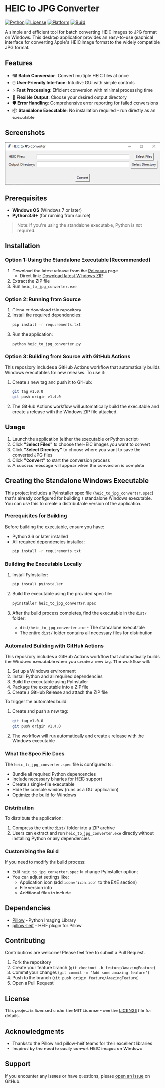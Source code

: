 # HEIC to JPG Converter

[![Python](https://img.shields.io/badge/python-3.6%2B-blue)](https://www.python.org/downloads/)
[![License](https://img.shields.io/badge/license-MIT-green)](LICENSE)
[![Platform](https://img.shields.io/badge/platform-Windows-lightgrey)]()
[![Build](https://github.com/yangguo/heic2jpg/actions/workflows/build-release.yml/badge.svg)](https://github.com/yangguo/heic2jpg/actions/workflows/build-release.yml)

A simple and efficient tool for batch converting HEIC images to JPG format on Windows. This desktop application provides an easy-to-use graphical interface for converting Apple's HEIC image format to the widely compatible JPG format.

## Features

- 🖼️ **Batch Conversion**: Convert multiple HEIC files at once
- 🖱️ **User-Friendly Interface**: Intuitive GUI with simple controls
- ⚡ **Fast Processing**: Efficient conversion with minimal processing time
- 📁 **Flexible Output**: Choose your desired output directory
- 🛡️ **Error Handling**: Comprehensive error reporting for failed conversions
- 📦 **Standalone Executable**: No installation required - run directly as an executable

## Screenshots

![Application Interface](screenshots/app-interface.png) <!-- You would need to add actual screenshots -->

## Prerequisites

- **Windows OS** (Windows 7 or later)
- **Python 3.6+** (for running from source)

> Note: If you're using the standalone executable, Python is not required.

## Installation

### Option 1: Using the Standalone Executable (Recommended)

1. Download the latest release from the [Releases](https://github.com/yangguo/heic2jpg/releases) page
   - Direct link: [Download latest Windows ZIP](https://github.com/yangguo/heic2jpg/releases/latest/download/heic-to-jpg-converter-windows.zip)
2. Extract the ZIP file
3. Run `heic_to_jpg_converter.exe`

### Option 2: Running from Source

1. Clone or download this repository
2. Install the required dependencies:
   ```bash
   pip install -r requirements.txt
   ```
3. Run the application:
   ```bash
   python heic_to_jpg_converter.py
   ```

### Option 3: Building from Source with GitHub Actions

This repository includes a GitHub Actions workflow that automatically builds Windows executables for new releases. To use it:

1. Create a new tag and push it to GitHub:
   ```bash
   git tag v1.0.0
   git push origin v1.0.0
   ```
2. The GitHub Actions workflow will automatically build the executable and create a release with the Windows ZIP file attached.

## Usage

1. Launch the application (either the executable or Python script)
2. Click **"Select Files"** to choose the HEIC images you want to convert
3. Click **"Select Directory"** to choose where you want to save the converted JPG files
4. Click **"Convert"** to start the conversion process
5. A success message will appear when the conversion is complete

## Creating the Standalone Windows Executable

This project includes a PyInstaller spec file (`heic_to_jpg_converter.spec`) that's already configured for building a standalone Windows executable. You can use this to create a distributable version of the application.

### Prerequisites for Building

Before building the executable, ensure you have:
- Python 3.6 or later installed
- All required dependencies installed:
  ```bash
  pip install -r requirements.txt
  ```

### Building the Executable Locally

1. Install PyInstaller:
   ```bash
   pip install pyinstaller
   ```

2. Build the executable using the provided spec file:
   ```bash
   pyinstaller heic_to_jpg_converter.spec
   ```

3. After the build process completes, find the executable in the `dist/` folder:
   - `dist/heic_to_jpg_converter.exe` - The standalone executable
   - The entire `dist/` folder contains all necessary files for distribution

### Automated Building with GitHub Actions

This repository includes a GitHub Actions workflow that automatically builds the Windows executable when you create a new tag. The workflow will:

1. Set up a Windows environment
2. Install Python and all required dependencies
3. Build the executable using PyInstaller
4. Package the executable into a ZIP file
5. Create a GitHub Release and attach the ZIP file

To trigger the automated build:
1. Create and push a new tag:
   ```bash
   git tag v1.0.0
   git push origin v1.0.0
   ```
2. The workflow will run automatically and create a release with the Windows executable.

### What the Spec File Does

The `heic_to_jpg_converter.spec` file is configured to:
- Bundle all required Python dependencies
- Include necessary binaries for HEIC support
- Create a single-file executable
- Hide the console window (runs as a GUI application)
- Optimize the build for Windows

### Distribution

To distribute the application:
1. Compress the entire `dist/` folder into a ZIP archive
2. Users can extract and run `heic_to_jpg_converter.exe` directly without installing Python or any dependencies

### Customizing the Build

If you need to modify the build process:
- Edit `heic_to_jpg_converter.spec` to change PyInstaller options
- You can adjust settings like:
  - Application icon (add `icon='icon.ico'` to the EXE section)
  - File version info
  - Additional files to include

## Dependencies

- [Pillow](https://python-pillow.org/) - Python Imaging Library
- [pillow-heif](https://github.com/bigcat88/pillow_heif) - HEIF plugin for Pillow

## Contributing

Contributions are welcome! Please feel free to submit a Pull Request.

1. Fork the repository
2. Create your feature branch (`git checkout -b feature/AmazingFeature`)
3. Commit your changes (`git commit -m 'Add some amazing feature'`)
4. Push to the branch (`git push origin feature/AmazingFeature`)
5. Open a Pull Request

## License

This project is licensed under the MIT License - see the [LICENSE](LICENSE) file for details.

## Acknowledgments

- Thanks to the Pillow and pillow-heif teams for their excellent libraries
- Inspired by the need to easily convert HEIC images on Windows

## Support

If you encounter any issues or have questions, please [open an issue](https://github.com/yangguo/heic2jpg/issues) on GitHub.